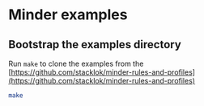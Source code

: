 # Minder examples

## Bootstrap the examples directory

Run `make` to clone the examples from the [https://github.com/stacklok/minder-rules-and-profiles](https://github.com/stacklok/minder-rules-and-profiles)
```bash
make 
```

